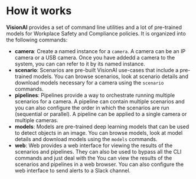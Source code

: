 # How it works

**VisionAI** provides a set of command line utilities and a lot of pre-trained models for Workplace Safety and Compliance policies. It is organized into the following commands:

- **camera**: Create a named instance for a `camera`. A camera can be an IP camera or a USB camera. Once you have addedd a camera to the system, you can can refer to it by its named instance.
- **scenario**: Scenarios are pre-built VisionAI use-cases that include a pre-trained models. You can browse scenarios, look at scenario details and download models necessary for a camera using the `scenario` commands.
- **pipelines**: Pipelines provide a way to orchestrate running multiple scenarios for a camera. A pipeline can contain multiple scenarios and you can also configure the order in which the scenarios are run (sequential or parallel). A pipeline can be applied to a single camera or multiple cameras.
- **models**: Models are pre-trained deep learning models that can be used to detect objects in an image. You can browse models, look at model details and download models using the `models` commands.
- **web**: Web provides a web interface for viewing the results of the scenarios and pipelines. They can also be used to bypass all the CLI commands and just deal with the  You can view the results of the scenarios and pipelines in a web browser. You can also configure the web interface to send alerts to a Slack channel.

